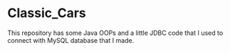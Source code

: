 # Classic_Cars
This repository has some Java OOPs and a little JDBC code that I used to connect with MySQL database that I made.
